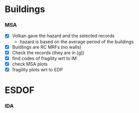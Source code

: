# Buildings
### MSA
- [x] Volkan gave the hazard and the selected records
    - hazard is based on the average period of the buildings
- [x] Buidlings are RC MRFs (no walls)
- [x] Check the records (they are in [g])
- [x] find codes of fragility wrt to IM
- [x] check MSA plots
- [x] fragility plots wrt to EDP

# ESDOF
### IDA

